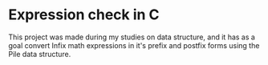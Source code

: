 # Expression check in C

This project was made during my studies on data structure, and it has as a goal convert Infix math expressions in it's prefix and postfix forms using the Pile data structure.

